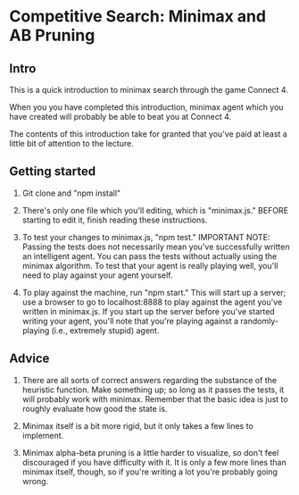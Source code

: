 # Competitive Search: Minimax and AB Pruning

## Intro

This is a quick introduction to minimax search through the game Connect 4.

When you you have completed this introduction, minimax agent which you have created will probably be able to beat you at Connect 4.

The contents of this introduction take for granted that you've paid at least a little bit of attention to the lecture.

## Getting started

1. Git clone and "npm install"

2. There's only one file which you'll editing, which is "minimax.js."  BEFORE starting to edit it, finish reading these instructions.
 
3. To test your changes to minimax.js, "npm test."  IMPORTANT NOTE: Passing the tests does not necessarily mean you've successfully written an intelligent agent.  You can pass the tests without actually using the minimax algorithm.  To test that your agent is really playing well, you'll need to play against your agent yourself.

4. To play against the machine, run "npm start."  This will start up a server; use a browser to go to localhost:8888 to play against the agent you've written in minimax.js.  If you start up the server before you've started writing your agent, you'll note that you're playing against a randomly-playing (i.e., extremely stupid) agent.

## Advice

1. There are all sorts of correct answers regarding the substance of the heuristic function.  Make something up; so long as it passes the tests, it will probably work with minimax.  Remember that the basic idea is just to roughly evaluate how good the state is.

2. Minimax itself is a bit more rigid, but it only takes a few lines to implement.

3. Minimax alpha-beta pruning is a little harder to visualize, so don't feel discouraged if you have difficulty with it.  It is only a few more lines than minimax itself, though, so if you're writing a lot you're probably going wrong.

